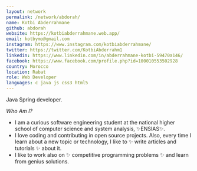 ```yaml
---
layout: network
permalink: /network/abdorah/
name: Kotbi Abderrahmane
github: abdorah
website: https://kotbiabderrahmane.web.app/
email: kotbymo@gmail.com
instagram: https://www.instagram.com/kotbiabderrahmane/
twitter: https://twitter.com/KotbiAbderrahm1
linkedin: https://www.linkedin.com/in/abderrahmane-kotbi-59470a146/
facebook: https://www.facebook.com/profile.php?id=100010553502928
country: Morocco
location: Rabat
role: Web Developer
languages: c java js css3 html5
---
```


Java Spring developer.

_Who Am I?_

- I am a curious software engineering student at the national higher school of computer science and system analysis, ✨ENSIAS✨.
- I love coding and contributing in open source projects. Also, every time I learn about a new topic or technology, I like to ✨ write articles and tutorials ✨ about it.
- I like to work also on ✨ competitive programming problems ✨ and learn from genius solutions.
